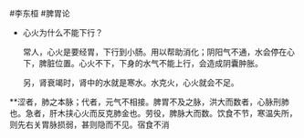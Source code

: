 #李东桓 #脾胃论




- 心火为什么不能下行？
  
  常人，心火是要经胃，下行到小肠。用以帮助消化；阴阳气不通，水会停在心下，脾脏位置。心火不下，下身的水气不能上行，会造成阴囊肿胀。
  
  另，肾衰竭时，肾中的水就是寒水。水克火，心火就会不足。



**涩者，肺之本脉；代者，元气不相接。脾胃不及之脉，洪大而数者，心脉刑肺也。急者，肝木挟心火而反克肺金也。劳役，脾脉大而数。饮食不节，寒温失所，则先右关胃脉损弱，甚则隐而不见。宿食不消
























